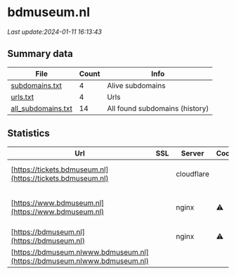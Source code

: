 # bdmuseum.nl
*Last update:2024-01-11 16:13:43*
## Summary data
| File       | Count | Info |
|------------|-------|------|
|[subdomains.txt](/data/bdmuseum/subdomains.txt)|4|Alive subdomains|
|[urls.txt](/data/bdmuseum/urls.txt)|4|Urls|
|[all_subdomains.txt](/data/bdmuseum/all_subdomains.txt)|14|All found subdomains (history)|
## Statistics
| Url | SSL | Server | Cookie | HSTS | CSP | XFO | XXP | RP | Tech |
|------------|-------|------|------|------|------|------|------|------|------|
|[https://tickets.bdmuseum.nl](https://tickets.bdmuseum.nl)| |cloudflare| |:white_check_mark: | |:white_check_mark: | |:white_check_mark: |Cloudflare Google Cl...|
|[https://www.bdmuseum.nl](https://www.bdmuseum.nl)| |nginx|:warning: |:white_check_mark: | |:white_check_mark: |:white_check_mark: |:white_check_mark: |HSTS MySQL Nginx PHP...|
|[https://bdmuseum.nl](https://bdmuseum.nl)| |nginx|:warning: |:white_check_mark: | |:white_check_mark: |:white_check_mark: |:white_check_mark: |HSTS Nginx|
|[https://bdmuseum.nlwww.bdmuseum.nl](https://bdmuseum.nlwww.bdmuseum.nl)| | | | | | | |:white_check_mark: |Nginx|